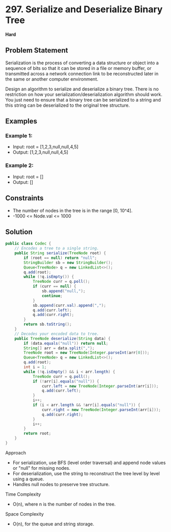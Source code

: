 # 297. Serialize and Deserialize Binary Tree
**Hard**

## Problem Statement
Serialization is the process of converting a data structure or object into a sequence of bits so that it can be stored in a file or memory buffer, or transmitted across a network connection link to be reconstructed later in the same or another computer environment.

Design an algorithm to serialize and deserialize a binary tree. There is no restriction on how your serialization/deserialization algorithm should work. You just need to ensure that a binary tree can be serialized to a string and this string can be deserialized to the original tree structure.

## Examples
### Example 1:
- Input: root = [1,2,3,null,null,4,5]
- Output: [1,2,3,null,null,4,5]

### Example 2:
- Input: root = []
- Output: []

## Constraints
- The number of nodes in the tree is in the range [0, 10^4].
- -1000 <= Node.val <= 1000

## Solution
```java
public class Codec {
    // Encodes a tree to a single string.
    public String serialize(TreeNode root) {
        if (root == null) return "null";
        StringBuilder sb = new StringBuilder();
        Queue<TreeNode> q = new LinkedList<>();
        q.add(root);
        while (!q.isEmpty()) {
            TreeNode curr = q.poll();
            if (curr == null) {
                sb.append("null,");
                continue;
            }
            sb.append(curr.val).append(",");
            q.add(curr.left);
            q.add(curr.right);
        }
        return sb.toString();
    }
    // Decodes your encoded data to tree.
    public TreeNode deserialize(String data) {
        if (data.equals("null")) return null;
        String[] arr = data.split(",");
        TreeNode root = new TreeNode(Integer.parseInt(arr[0]));
        Queue<TreeNode> q = new LinkedList<>();
        q.add(root);
        int i = 1;
        while (!q.isEmpty() && i < arr.length) {
            TreeNode curr = q.poll();
            if (!arr[i].equals("null")) {
                curr.left = new TreeNode(Integer.parseInt(arr[i]));
                q.add(curr.left);
            }
            i++;
            if (i < arr.length && !arr[i].equals("null")) {
                curr.right = new TreeNode(Integer.parseInt(arr[i]));
                q.add(curr.right);
            }
            i++;
        }
        return root;
    }
}
```

Approach
- For serialization, use BFS (level order traversal) and append node values or "null" for missing nodes.
- For deserialization, use the string to reconstruct the tree level by level using a queue.
- Handles null nodes to preserve tree structure.

Time Complexity
- O(n), where n is the number of nodes in the tree.

Space Complexity
- O(n), for the queue and string storage.
